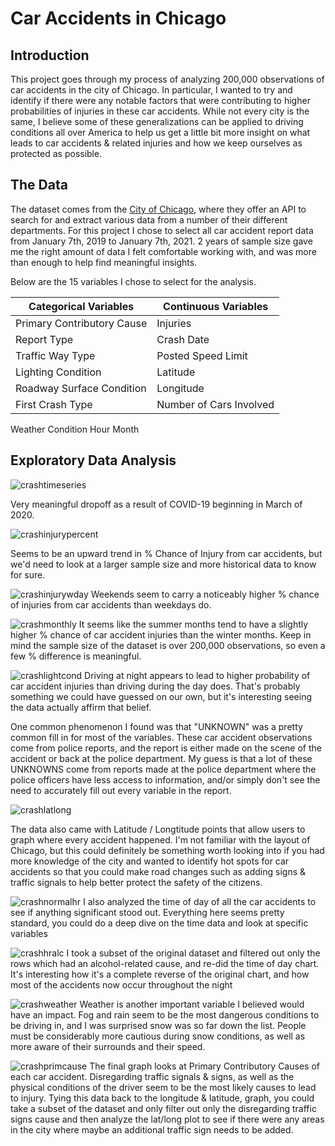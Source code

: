 # Car Accidents in Chicago

## Introduction
  
This project goes through my process of analyzing 200,000 observations of car accidents in the city of Chicago.  In particular, I wanted to try and identify if there were any notable factors that were contributing to higher probabilities of injuries in these car accidents.  While not every city is the same, I believe some of these generalizations can be applied to driving conditions all over America to help us get a little bit more insight on what leads to car accidents & related injuries and how we keep ourselves as protected as possible.

## The Data
The dataset comes from the [City of Chicago](https://data.cityofchicago.org/), where they offer an API to search for and extract various data from a number of their different departments.  For this project I chose to select all car accident report data from January 7th, 2019 to January 7th, 2021.  2 years of sample size gave me the right amount of data I felt comfortable working with, and was more than enough to help find meaningful insights.

Below are the 15 variables I chose to select for the analysis.

Categorical Variables      | Continuous Variables    
-------------------------- | ---------------------- 
Primary Contributory Cause | Injuries  
Report Type                | Crash Date 
Traffic Way Type           | Posted Speed Limit
Lighting Condition         | Latitude
Roadway Surface Condition  | Longitude
First Crash Type           | Number of Cars Involved
Weather Condition
Hour
Month


## Exploratory Data Analysis

![crashtimeseries](https://user-images.githubusercontent.com/16946556/103946554-99a20180-50eb-11eb-9fdc-aa065bcd4ca7.png)

Very meaningful dropoff as a result of COVID-19 beginning in March of 2020.

![crashinjurypercent](https://user-images.githubusercontent.com/16946556/103946555-99a20180-50eb-11eb-9292-de126fd26b6e.png)

Seems to be an upward trend in % Chance of Injury from car accidents, but we'd need to look at a larger sample size and more historical data to know for sure.

![crashinjurywday](https://user-images.githubusercontent.com/16946556/103946553-99a20180-50eb-11eb-8633-310fa1936aae.png)
Weekends seem to carry a noticeably higher % chance of injuries from car accidents than weekdays do.

![crashmonthly](https://user-images.githubusercontent.com/16946556/103948906-6fead980-50ef-11eb-8193-18e8a39d6b7d.png)
It seems like the summer months tend to have a slightly higher % chance of car accident injuries than the winter months.  Keep in mind the sample size of the dataset is over 200,000 observations, so even a few % difference is meaningful.

![crashlightcond](https://user-images.githubusercontent.com/16946556/103946545-9870d480-50eb-11eb-8b2b-c7a950e6206b.png)
Driving at night appears to lead to higher probability of car accident injuries than driving during the day does.  That's probably something we could have guessed on our own, but it's interesting seeing the data actually affirm that belief.


One common phenomenon I found was that "UNKNOWN" was a pretty common fill in for most of the variables.  These car accident observations come from police reports, and the report is either made on the scene of the accident or back at the police department.  My guess is that a lot of these UNKNOWNS come from reports made at the police department where the police officers have less access to information, and/or simply don't see the need to accurately fill out every variable in the report.

![crashlatlong](https://user-images.githubusercontent.com/16946556/103946549-99096b00-50eb-11eb-8c48-6e7084dfb454.png)

The data also came with Latitude / Longtitude points that allow users to graph where every accident happened.  I'm not familiar with the layout of Chicago, but this could definitely be something worth looking into if you had more knowledge of the city and wanted to identify hot spots for car accidents so that you could make road changes such as adding signs & traffic signals to help better protect the safety of the citizens.

![crashnormalhr](https://user-images.githubusercontent.com/16946556/103946546-99096b00-50eb-11eb-86ac-e3abb3a33a6a.png)
I also analyzed the time of day of all the car accidents to see if anything significant stood out. Everything here seems pretty standard, you could do a deep dive on the time data and look at specific variables

![crashhralc](https://user-images.githubusercontent.com/16946556/103946543-97d83e00-50eb-11eb-99f3-f891f02b1bd9.png)
I took a subset of the original dataset and filtered out only the rows which had an alcohol-related cause, and re-did the time of day chart.  It's interesting how it's a complete reverse of the original chart, and how most of the accidents now occur throughout the night

![crashweather](https://user-images.githubusercontent.com/16946556/103946557-9a3a9800-50eb-11eb-9fd4-493df03cb1cc.png)
Weather is another important variable I believed would have an impact.  Fog and rain seem to be the most dangerous conditions to be driving in, and I was surprised snow was so far down the list.  People must be considerably more cautious during snow conditions, as well as more aware of their surrounds and their speed.

![crashprimcause](https://user-images.githubusercontent.com/16946556/103946771-eab1f580-50eb-11eb-9484-116f0397cfe0.png)
The final graph looks at Primary Contributory Causes of each car accident.  Disregarding traffic signals & signs, as well as the physical conditions of the driver seem to be the most likely causes to lead to injury.  Tying this data back to the longitude & latitude, graph, you could take a subset of the dataset and only filter out only the disregarding traffic signs cause and then analyze the lat/long plot to see if there were any areas in the city where maybe an additional traffic sign needs to be added.


